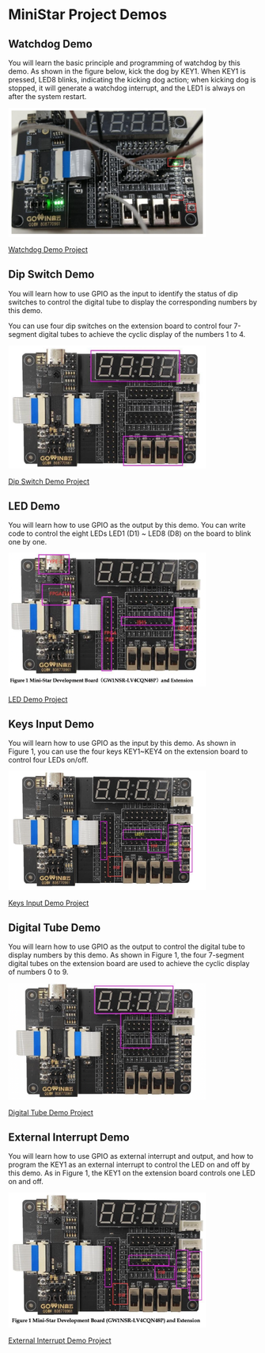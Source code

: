 # MiniStar Project Demos

## Watchdog Demo

You will learn the basic principle and programming of watchdog by this demo. As shown in the figure below, kick the dog by KEY1. When KEY1 is pressed, LED8 blinks, indicating the kicking dog action; when kicking dog is stopped, it will generate a watchdog interrupt, and the LED1 is always on after the system restart.

<img src="/projects/Watchdog Demo/wdog_run/pic/Board pic (1).png" width= "400">

[Watchdog Demo Project](https://github.com/magicjellybeanfpga/MiniStar/tree/main/projects/Watchdog%20Demo/wdog_run)

## Dip Switch Demo

You will learn how to use GPIO as the input to identify the status of dip switches to control the digital tube to display the corresponding numbers by this demo.

You can use four dip switches on the extension board to control four 7-segment digital tubes to achieve the cyclic display of the numbers 1 to 4.

<img src="/projects/Switch Run Demo/switch_run/images/Dip_switch_ministar_board_pic.jpg" width= "400">

[Dip Switch Demo Project](https://github.com/magicjellybeanfpga/MiniStar/tree/main/projects/Switch%20Run%20Demo/switch_run)

## LED Demo

You will learn how to use GPIO as the output by this demo. You can write code to control the eight LEDs LED1 (D1) ~ LED8 (D8) on the board to blink one by one.

<img src="/projects/Led Demo/led_run/pic/board pic (1).png" width= "400">

[LED Demo Project](https://github.com/magicjellybeanfpga/MiniStar/tree/main/projects/Led%20Demo/led_run)

## Keys Input Demo

You will learn how to use GPIO as the input by this demo. As shown in Figure 1, you can use the four keys KEY1~KEY4 on the extension board to control four LEDs on/off.

<img src="/projects/Keys Input Demo/keyin_run/pic/board pic (1).png" width= "400">

[Keys Input Demo Project](https://github.com/magicjellybeanfpga/MiniStar/tree/main/projects/Keys%20Input%20Demo/keyin_run)

## Digital Tube Demo

You will learn how to use GPIO as the output to control the digital tube to display numbers by this demo. As shown in Figure 1, the four 7-segment digital tubes on the extension board are used to achieve the cyclic display of numbers 0 to 9.

<img src="/projects/Digital Tube Demo/seg_run/pic/Board pic (1).png" width= "400">

[Digital Tube Demo Project](https://github.com/magicjellybeanfpga/MiniStar/tree/main/projects/Digital%20Tube%20Demo/seg_run)

## External Interrupt Demo 

You will learn how to use GPIO as external interrupt and output, and how to program the KEY1 as an external interrupt to control the LED on and off by this demo. As in Figure 1, the KEY1 on the extension board controls one LED on and off.


<img src="/projects/External Interrupt Demo/led_exti_int/pic/board 1 (1).png" width= "400">

[External Interrupt Demo Project](https://github.com/magicjellybeanfpga/MiniStar/tree/main/projects/External%20Interrupt%20Demo/led_exti_int)


